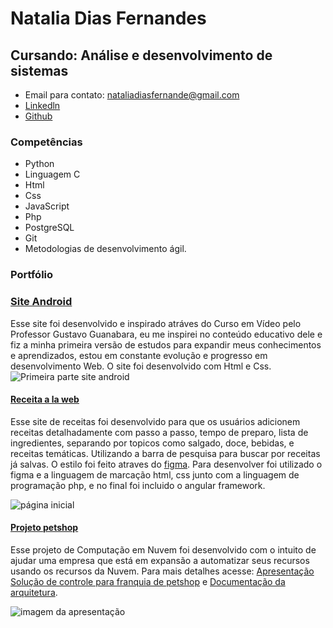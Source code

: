 # Natalia Dias Fernandes
## Cursando: Análise e desenvolvimento de sistemas

- Email para contato: nataliadiasfernande@gmail.com
- [Linkedln](https://www.linkedin.com/in/natalia-fernandes-3b698122a/)
- [Github](https://github.com/natdfernandes)

### Competências
- Python
- Linguagem C
- Html
- Css
- JavaScript
- Php
- PostgreSQL
- Git
- Metodologias 
de desenvolvimento ágil. 

### Portfólio

### [Site Android](https://natdfernandes.github.io/html/desafios/desafio10-android/home.html)
Esse site foi desenvolvido e inspirado atráves do Curso em Vídeo pelo Professor Gustavo Guanabara, eu me inspirei no conteúdo educativo dele e fiz a minha primeira versão de estudos para expandir meus conhecimentos e aprendizados, estou em constante evolução e progresso em desenvolvimento Web.
O site foi desenvolvido com Html e Css.
![Primeira parte site android](https://github.com/user-attachments/assets/e33f3339-ac4d-4c03-bb81-763605a2ef20)



#### [Receita a la web](https://github.com/natdfernandes/receitas-la-web)
Esse site de receitas foi desenvolvido para que os usuários adicionem receitas detalhadamente com passo a passo, tempo de preparo, lista de ingredientes, separando por topicos como salgado, doce, bebidas, e receitas temáticas.
Utilizando a barra de pesquisa para buscar por receitas já salvas.
O estilo foi feito atraves do [figma](https://www.figma.com/proto/bvNfySfqolq7uQKOhntPGx/receitas-la-web?node-id=31-40&node-type=canvas&t=Hc4gOkBGPWUpE9jf-1&scaling=min-zoom&content-scaling=fixed&page-id=0%3A1&starting-point-node-id=31%3A40&show-proto-sidebar=1).
Para desenvolver foi utilizado o figma e a linguagem de marcação html, css junto com a linguagem de programação php, e no final foi incluido o angular framework.

![página inicial](https://github.com/user-attachments/assets/82fa5e12-4e93-4024-8b2a-b3eaecfae450)


#### [Projeto petshop](https://github.com/natdfernandes/Projeto-petshop) 

Esse projeto de Computação em Nuvem foi desenvolvido com o intuito de ajudar uma empresa que está em expansão a automatizar seus recursos usando os recursos da Nuvem.
Para mais detalhes acesse: [Apresentação Solução de controle para franquia de petshop](https://github.com/natdfernandes/Projeto-petshop/blob/main/Solu%C3%A7%C3%A3o%20de%20controle%20para%20franquia%20de%20petshop.pdf) e [Documentação da arquitetura](https://github.com/natdfernandes/Projeto-petshop/blob/main/Projeto%20computa%C3%A7%C3%A3o%20em%20nuvem.pdf).

![imagem da apresentação](https://github.com/user-attachments/assets/d82e6696-fd4b-427b-b0d6-15fbb3c81f21)

